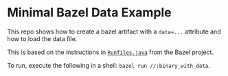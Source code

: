 # Minimal Bazel Data Example

This repo shows how to create a bazel artifact with a `data=...` attribute and how to load the data file.

This is based on the instructions in [`Runfiles.java`](https://github.com/bazelbuild/bazel/blob/38918be4f665e4eca69c9f3f5d469be6d63a486b/src/main/java/com/google/devtools/build/lib/analysis/Runfiles.java#L2) from the Bazel project.

To run, execute the following in a shell: `bazel run //:binary_with_data`.

